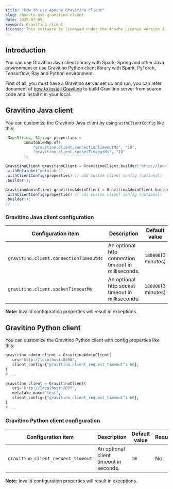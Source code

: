 ```yaml
---
title: "How to use Apache Gravitino client"
slug: /how-to-use-gravitino-client
date: 2025-07-09
keyword: Gravitino client
license: This software is licensed under the Apache License version 2.
---
```


## Introduction

You can use Gravitino Java client library with Spark, Spring and other Java environment or
use Gravitino Python client library with Spark, PyTorch, Tensorflow, Ray and Python environment.

First of all, you must have a Gravitino server set up and run, you can refer document of 
[how to install Gravitino](./how-to-install.md) to build Gravitino server from source code and 
install it in your local.

## Gravitino Java client

You can customize the Gravitino Java client by using `withClientConfig` like this:

```java
 Map<String, String> properties =
        ImmutableMap.of(
            "gravitino.client.connectionTimeoutMs", "10", 
            "gravitino.client.socketTimeoutMs", "10"
        );

GravitinoClient gravitinoClient = GravitinoClient.builder("http://localhost:8090")
.withMetalake("metalake")
.withClientConfig(properties) // add custom client config (optional)
.builder();

GravitinoAdminClient gravitinoAdminClient = GravitinoAdminClient.builder("http://localhost:8090")
.withClientConfig(properties) // add custom client config (optional)
.builder();
// ...
```

### Gravitino Java client configuration

| Configuration item                     | Description                                          | Default value       | Required | Since version |
|----------------------------------------|------------------------------------------------------|---------------------|----------|---------------|
| `gravitino.client.connectionTimeoutMs` | An optional http connection timeout in milliseconds. | `180000`(3 minutes) | No       | 1.0.0         |
| `gravitino.client.socketTimeoutMs`     | An optional http socket timeout in milliseconds.     | `180000`(3 minutes) | No       | 1.0.0         |

**Note:** Invalid configuration properties will result in exceptions.

## Gravitino Python client

You can customize the Gravitino Python client with config properties like this:

```python
gravitino_admin_client = GravitinoAdminClient(
   uri="http://localhost:8090",
   client_config={"gravitino_client_request_timeout": 60},
)
# ...

gravitino_client = GravitinoClient(
   uri="http://localhost:8090",
   metalake_name="test",
   client_config={"gravitino_client_request_timeout": 60},
)
# ...
```

### Gravitino Python client configuration

| Configuration item                 | Description                            | Default value | Required | Since version |
|------------------------------------|----------------------------------------|---------------|----------|---------------|
| `gravitino_client_request_timeout` | An optional client timeout in seconds. | `10`          | No       | 1.0.0         |

**Note:** Invalid configuration properties will result in exceptions. 
